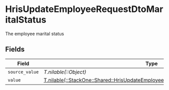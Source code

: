 # HrisUpdateEmployeeRequestDtoMaritalStatus

The employee marital status


## Fields

| Field                                                                                                                                                                | Type                                                                                                                                                                 | Required                                                                                                                                                             | Description                                                                                                                                                          |
| -------------------------------------------------------------------------------------------------------------------------------------------------------------------- | -------------------------------------------------------------------------------------------------------------------------------------------------------------------- | -------------------------------------------------------------------------------------------------------------------------------------------------------------------- | -------------------------------------------------------------------------------------------------------------------------------------------------------------------- |
| `source_value`                                                                                                                                                       | *T.nilable(::Object)*                                                                                                                                                | :heavy_minus_sign:                                                                                                                                                   | N/A                                                                                                                                                                  |
| `value`                                                                                                                                                              | [T.nilable(::StackOne::Shared::HrisUpdateEmployeeRequestDtoSchemasMaritalStatusValue)](../../models/shared/hrisupdateemployeerequestdtoschemasmaritalstatusvalue.md) | :heavy_minus_sign:                                                                                                                                                   | N/A                                                                                                                                                                  |